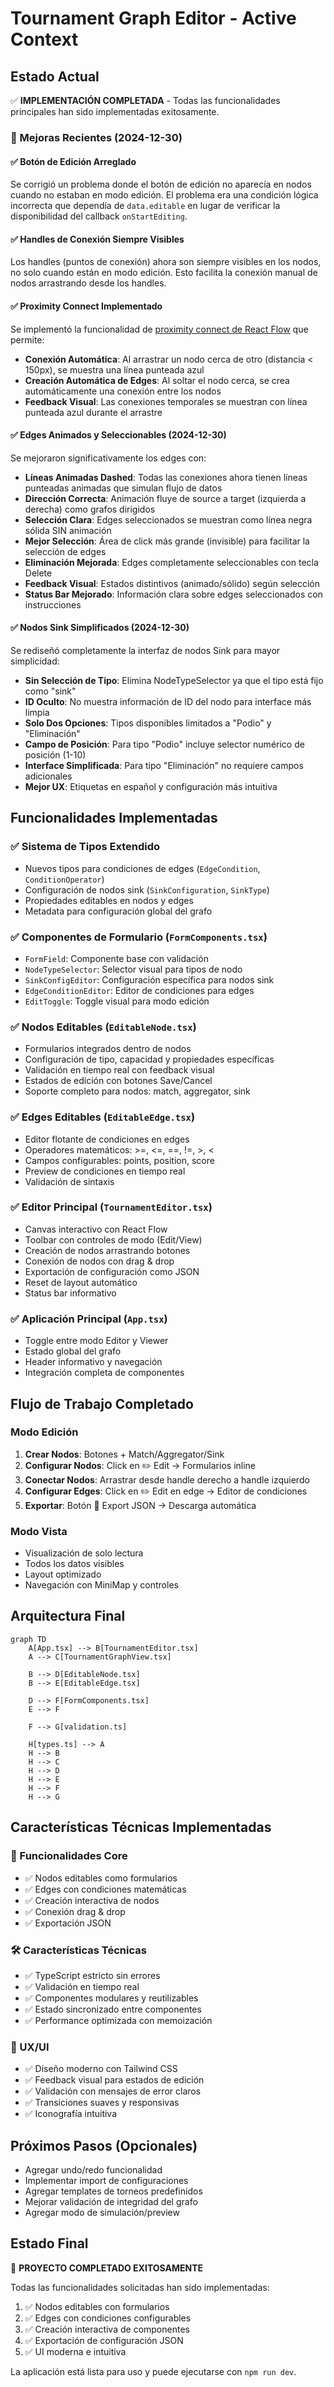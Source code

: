 # Tournament Graph Editor - Active Context

## Estado Actual
✅ **IMPLEMENTACIÓN COMPLETADA** - Todas las funcionalidades principales han sido implementadas exitosamente.

### 🔧 Mejoras Recientes (2024-12-30)

#### ✅ Botón de Edición Arreglado
Se corrigió un problema donde el botón de edición no aparecía en nodos cuando no estaban en modo edición. El problema era una condición lógica incorrecta que dependía de `data.editable` en lugar de verificar la disponibilidad del callback `onStartEditing`.

#### ✅ Handles de Conexión Siempre Visibles
Los handles (puntos de conexión) ahora son siempre visibles en los nodos, no solo cuando están en modo edición. Esto facilita la conexión manual de nodos arrastrando desde los handles.

#### ✅ Proximity Connect Implementado
Se implementó la funcionalidad de [proximity connect de React Flow](https://reactflow.dev/examples/nodes/proximity-connect) que permite:
- **Conexión Automática**: Al arrastrar un nodo cerca de otro (distancia < 150px), se muestra una línea punteada azul
- **Creación Automática de Edges**: Al soltar el nodo cerca, se crea automáticamente una conexión entre los nodos
- **Feedback Visual**: Las conexiones temporales se muestran con línea punteada azul durante el arrastre

#### ✅ Edges Animados y Seleccionables (2024-12-30)
Se mejoraron significativamente los edges con:
- **Líneas Animadas Dashed**: Todas las conexiones ahora tienen líneas punteadas animadas que simulan flujo de datos
- **Dirección Correcta**: Animación fluye de source a target (izquierda a derecha) como grafos dirigidos
- **Selección Clara**: Edges seleccionados se muestran como línea negra sólida SIN animación
- **Mejor Selección**: Área de click más grande (invisible) para facilitar la selección de edges
- **Eliminación Mejorada**: Edges completamente seleccionables con tecla Delete
- **Feedback Visual**: Estados distintivos (animado/sólido) según selección
- **Status Bar Mejorado**: Información clara sobre edges seleccionados con instrucciones

#### ✅ Nodos Sink Simplificados (2024-12-30)
Se rediseñó completamente la interfaz de nodos Sink para mayor simplicidad:
- **Sin Selección de Tipo**: Elimina NodeTypeSelector ya que el tipo está fijo como "sink"
- **ID Oculto**: No muestra información de ID del nodo para interface más limpia
- **Solo Dos Opciones**: Tipos disponibles limitados a "Podio" y "Eliminación"
- **Campo de Posición**: Para tipo "Podio" incluye selector numérico de posición (1-10)
- **Interface Simplificada**: Para tipo "Eliminación" no requiere campos adicionales
- **Mejor UX**: Etiquetas en español y configuración más intuitiva

## Funcionalidades Implementadas

### ✅ Sistema de Tipos Extendido
- Nuevos tipos para condiciones de edges (`EdgeCondition`, `ConditionOperator`)
- Configuración de nodos sink (`SinkConfiguration`, `SinkType`)
- Propiedades editables en nodos y edges
- Metadata para configuración global del grafo

### ✅ Componentes de Formulario (`FormComponents.tsx`)
- `FormField`: Componente base con validación
- `NodeTypeSelector`: Selector visual para tipos de nodo
- `SinkConfigEditor`: Configuración específica para nodos sink
- `EdgeConditionEditor`: Editor de condiciones para edges
- `EditToggle`: Toggle visual para modo edición

### ✅ Nodos Editables (`EditableNode.tsx`)
- Formularios integrados dentro de nodos
- Configuración de tipo, capacidad y propiedades específicas
- Validación en tiempo real con feedback visual
- Estados de edición con botones Save/Cancel
- Soporte completo para nodos: match, aggregator, sink

### ✅ Edges Editables (`EditableEdge.tsx`)
- Editor flotante de condiciones en edges
- Operadores matemáticos: >=, <=, ==, !=, >, <
- Campos configurables: points, position, score
- Preview de condiciones en tiempo real
- Validación de sintaxis

### ✅ Editor Principal (`TournamentEditor.tsx`)
- Canvas interactivo con React Flow
- Toolbar con controles de modo (Edit/View)
- Creación de nodos arrastrando botones
- Conexión de nodos con drag & drop
- Exportación de configuración como JSON
- Reset de layout automático
- Status bar informativo

### ✅ Aplicación Principal (`App.tsx`)
- Toggle entre modo Editor y Viewer
- Estado global del grafo
- Header informativo y navegación
- Integración completa de componentes

## Flujo de Trabajo Completado

### Modo Edición
1. **Crear Nodos**: Botones + Match/Aggregator/Sink
2. **Configurar Nodos**: Click en ✏️ Edit → Formularios inline
3. **Conectar Nodos**: Arrastrar desde handle derecho a handle izquierdo
4. **Configurar Edges**: Click en ✏️ Edit en edge → Editor de condiciones
5. **Exportar**: Botón 💾 Export JSON → Descarga automática

### Modo Vista
- Visualización de solo lectura
- Todos los datos visibles
- Layout optimizado
- Navegación con MiniMap y controles

## Arquitectura Final

```mermaid
graph TD
    A[App.tsx] --> B[TournamentEditor.tsx]
    A --> C[TournamentGraphView.tsx]
    
    B --> D[EditableNode.tsx]
    B --> E[EditableEdge.tsx]
    
    D --> F[FormComponents.tsx]
    E --> F
    
    F --> G[validation.ts]
    
    H[types.ts] --> A
    H --> B
    H --> C
    H --> D
    H --> E
    H --> F
    H --> G
```

## Características Técnicas Implementadas

### 🎯 Funcionalidades Core
- ✅ Nodos editables como formularios
- ✅ Edges con condiciones matemáticas
- ✅ Creación interactiva de nodos
- ✅ Conexión drag & drop
- ✅ Exportación JSON

### 🛠️ Características Técnicas
- ✅ TypeScript estricto sin errores
- ✅ Validación en tiempo real
- ✅ Componentes modulares y reutilizables
- ✅ Estado sincronizado entre componentes
- ✅ Performance optimizada con memoización

### 🎨 UX/UI
- ✅ Diseño moderno con Tailwind CSS
- ✅ Feedback visual para estados de edición
- ✅ Validación con mensajes de error claros
- ✅ Transiciones suaves y responsivas
- ✅ Iconografía intuitiva

## Próximos Pasos (Opcionales)
- Agregar undo/redo funcionalidad
- Implementar import de configuraciones
- Agregar templates de torneos predefinidos
- Mejorar validación de integridad del grafo
- Agregar modo de simulación/preview

## Estado Final
🎉 **PROYECTO COMPLETADO EXITOSAMENTE**

Todas las funcionalidades solicitadas han sido implementadas:
1. ✅ Nodos editables con formularios
2. ✅ Edges con condiciones configurables  
3. ✅ Creación interactiva de componentes
4. ✅ Exportación de configuración JSON
5. ✅ UI moderna e intuitiva

La aplicación está lista para uso y puede ejecutarse con `npm run dev`.